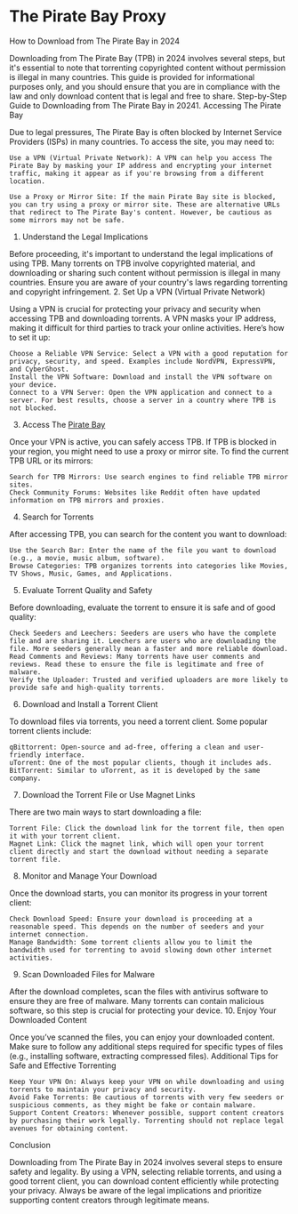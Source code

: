 # The Pirate Bay Proxy
How to Download from The Pirate Bay in 2024

Downloading from The Pirate Bay (TPB) in 2024 involves several steps, but it's essential to note that torrenting copyrighted content without permission is illegal in many countries. This guide is provided for informational purposes only, and you should ensure that you are in compliance with the law and only download content that is legal and free to share.
Step-by-Step Guide to Downloading from The Pirate Bay in 20241. Accessing The Pirate Bay

Due to legal pressures, The Pirate Bay is often blocked by Internet Service Providers (ISPs) in many countries. To access the site, you may need to:

    Use a VPN (Virtual Private Network): A VPN can help you access The Pirate Bay by masking your IP address and encrypting your internet traffic, making it appear as if you're browsing from a different location.

    Use a Proxy or Mirror Site: If the main Pirate Bay site is blocked, you can try using a proxy or mirror site. These are alternative URLs that redirect to The Pirate Bay's content. However, be cautious as some mirrors may not be safe.

1. Understand the Legal Implications

Before proceeding, it's important to understand the legal implications of using TPB. Many torrents on TPB involve copyrighted material, and downloading or sharing such content without permission is illegal in many countries. Ensure you are aware of your country's laws regarding torrenting and copyright infringement.
2. Set Up a VPN (Virtual Private Network)

Using a VPN is crucial for protecting your privacy and security when accessing TPB and downloading torrents. A VPN masks your IP address, making it difficult for third parties to track your online activities. Here’s how to set it up:

    Choose a Reliable VPN Service: Select a VPN with a good reputation for privacy, security, and speed. Examples include NordVPN, ExpressVPN, and CyberGhost.
    Install the VPN Software: Download and install the VPN software on your device.
    Connect to a VPN Server: Open the VPN application and connect to a server. For best results, choose a server in a country where TPB is not blocked.

3. Access The [Pirate Bay](https://thepiratebaye.org/)

Once your VPN is active, you can safely access TPB. If TPB is blocked in your region, you might need to use a proxy or mirror site. To find the current TPB URL or its mirrors:

    Search for TPB Mirrors: Use search engines to find reliable TPB mirror sites.
    Check Community Forums: Websites like Reddit often have updated information on TPB mirrors and proxies.

4. Search for Torrents

After accessing TPB, you can search for the content you want to download:

    Use the Search Bar: Enter the name of the file you want to download (e.g., a movie, music album, software).
    Browse Categories: TPB organizes torrents into categories like Movies, TV Shows, Music, Games, and Applications.

5. Evaluate Torrent Quality and Safety

Before downloading, evaluate the torrent to ensure it is safe and of good quality:

    Check Seeders and Leechers: Seeders are users who have the complete file and are sharing it. Leechers are users who are downloading the file. More seeders generally mean a faster and more reliable download.
    Read Comments and Reviews: Many torrents have user comments and reviews. Read these to ensure the file is legitimate and free of malware.
    Verify the Uploader: Trusted and verified uploaders are more likely to provide safe and high-quality torrents.

6. Download and Install a Torrent Client

To download files via torrents, you need a torrent client. Some popular torrent clients include:

    qBittorrent: Open-source and ad-free, offering a clean and user-friendly interface.
    uTorrent: One of the most popular clients, though it includes ads.
    BitTorrent: Similar to uTorrent, as it is developed by the same company.

7. Download the Torrent File or Use Magnet Links

There are two main ways to start downloading a file:

    Torrent File: Click the download link for the torrent file, then open it with your torrent client.
    Magnet Link: Click the magnet link, which will open your torrent client directly and start the download without needing a separate torrent file.

8. Monitor and Manage Your Download

Once the download starts, you can monitor its progress in your torrent client:

    Check Download Speed: Ensure your download is proceeding at a reasonable speed. This depends on the number of seeders and your internet connection.
    Manage Bandwidth: Some torrent clients allow you to limit the bandwidth used for torrenting to avoid slowing down other internet activities.

9. Scan Downloaded Files for Malware

After the download completes, scan the files with antivirus software to ensure they are free of malware. Many torrents can contain malicious software, so this step is crucial for protecting your device.
10. Enjoy Your Downloaded Content

Once you’ve scanned the files, you can enjoy your downloaded content. Make sure to follow any additional steps required for specific types of files (e.g., installing software, extracting compressed files).
Additional Tips for Safe and Effective Torrenting

    Keep Your VPN On: Always keep your VPN on while downloading and using torrents to maintain your privacy and security.
    Avoid Fake Torrents: Be cautious of torrents with very few seeders or suspicious comments, as they might be fake or contain malware.
    Support Content Creators: Whenever possible, support content creators by purchasing their work legally. Torrenting should not replace legal avenues for obtaining content.

Conclusion

Downloading from The Pirate Bay in 2024 involves several steps to ensure safety and legality. By using a VPN, selecting reliable torrents, and using a good torrent client, you can download content efficiently while protecting your privacy. Always be aware of the legal implications and prioritize supporting content creators through legitimate means.
